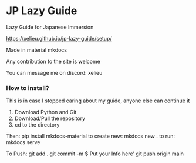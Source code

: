 # JP Lazy Guide
Lazy Guide for Japanese Immersion

https://xelieu.github.io/jp-lazy-guide/setup/

Made in material mkdocs

Any contribution to the site is welcome

You can message me on discord: xelieu

### How to install?
This is in case I stopped caring about my guide, anyone else can continue it

1. Download Python and Git
2. Download/Pull the repository
3. cd to the directory

Then:
pip install mkdocs-material
to create new: mkdocs new .
to run: mkdocs serve

To Push:
git add .
git commit -m $'Put your Info here'
git push origin main